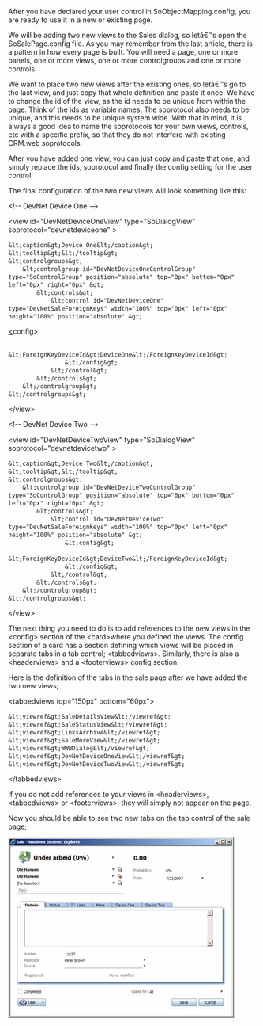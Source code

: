 <properties date="2016-06-24"
SortOrder="13"
/>

After you have declared your user control in SoObjectMapping.config, you are ready to use it in a new or existing page.

We will be adding two new views to the Sales dialog, so letâ€™s open the SoSalePage.config file. As you may remember from the last article, there is a pattern in how every page is built. You will need a page, one or more panels, one or more views, one or more controlgroups and one or more controls.

We want to place two new views after the existing ones, so letâ€™s go to the last view, and just copy that whole definition and paste it once. We have to change the id of the view, as the id needs to be unique from within the page. Think of the ids as variable names. The soprotocol also needs to be unique, and this needs to be unique system wide. With that in mind, it is always a good idea to name the soprotocols for your own views, controls, etc with a specific prefix, so that they do not interfere with existing CRM.web soprotocols.

After you have added one view, you can just copy and paste that one, and simply replace the ids, soprotocol and finally the config setting for the user control.

The final configuration of the two new views will look something like this:

&lt;!-- DevNet Device One --&gt;

&lt;view id="DevNetDeviceOneView" type="SoDialogView" soprotocol="devnetdeviceone" &gt;

    &lt;caption&gt;Device One&lt;/caption&gt;
    &lt;tooltip&gt;&lt;/tooltip&gt;
    &lt;controlgroups&gt;
        &lt;controlgroup id="DevNetDeviceOneControlGroup" type="SoControlGroup" position="absolute" top="0px" bottom="0px" left="0px" right="0px" &gt;
            &lt;controls&gt;
                &lt;control id="DevNetDeviceOne" type="DevNetSaleForeignKeys" width="100%" top="0px" left="0px" height="100%" position="absolute" &gt;

[]()[                    &lt;]()config&gt;

                        &lt;ForeignKeyDeviceId&gt;DeviceOne&lt;/ForeignKeyDeviceId&gt;
                    &lt;/config&gt;
                &lt;/control&gt;
            &lt;/controls&gt;
        &lt;/controlgroup&gt;
    &lt;/controlgroups&gt;

&lt;/view&gt;

  

&lt;!-- DevNet Device Two --&gt;

&lt;view id="DevNetDeviceTwoView" type="SoDialogView" soprotocol="devnetdevicetwo" &gt;

    &lt;caption&gt;Device Two&lt;/caption&gt;
    &lt;tooltip&gt;&lt;/tooltip&gt;
    &lt;controlgroups&gt;
        &lt;controlgroup id="DevNetDeviceTwoControlGroup" type="SoControlGroup" position="absolute" top="0px" bottom="0px" left="0px" right="0px" &gt;
            &lt;controls&gt;
                &lt;control id="DevNetDeviceTwo" type="DevNetSaleForeignKeys" width="100%" top="0px" left="0px" height="100%" position="absolute" &gt;
                    &lt;config&gt;
                        &lt;ForeignKeyDeviceId&gt;DeviceTwo&lt;/ForeignKeyDeviceId&gt;
                    &lt;/config&gt;
                &lt;/control&gt;
            &lt;/controls&gt;
        &lt;/controlgroup&gt;
    &lt;/controlgroups&gt;

&lt;/view&gt;

The next thing you need to do is to add references to the new views in the &lt;config&gt; section of the &lt;card&gt;where you defined the views. The config section of a card has a section defining which views will be placed in separate tabs in a tab control; &lt;tabbedviews&gt;. Similarly, there is also a &lt;headerviews&gt; and a &lt;footerviews&gt; config section.

Here is the definition of the tabs in the sale page after we have added the two new views;

&lt;tabbedviews top="150px" bottom="60px"&gt;

    &lt;viewref&gt;SaleDetailsView&lt;/viewref&gt;
    &lt;viewref&gt;SaleStatusView&lt;/viewref&gt;
    &lt;viewref&gt;LinksArchive&lt;/viewref&gt;
    &lt;viewref&gt;SaleMoreView&lt;/viewref&gt;
    &lt;viewref&gt;WWWDialog&lt;/viewref&gt;
    &lt;viewref&gt;DevNetDeviceOneView&lt;/viewref&gt;
    &lt;viewref&gt;DevNetDeviceTwoView&lt;/viewref&gt;

&lt;/tabbedviews&gt;

If you do not add references to your views in &lt;headerviews&gt;, &lt;tabbedviews&gt; or &lt;footerviews&gt;, they will simply not appear on the page.

Now you should be able to see two new tabs on the tab control of the sale page;

  <img src="image001.jpg" alt="Image001" class="c20" />
